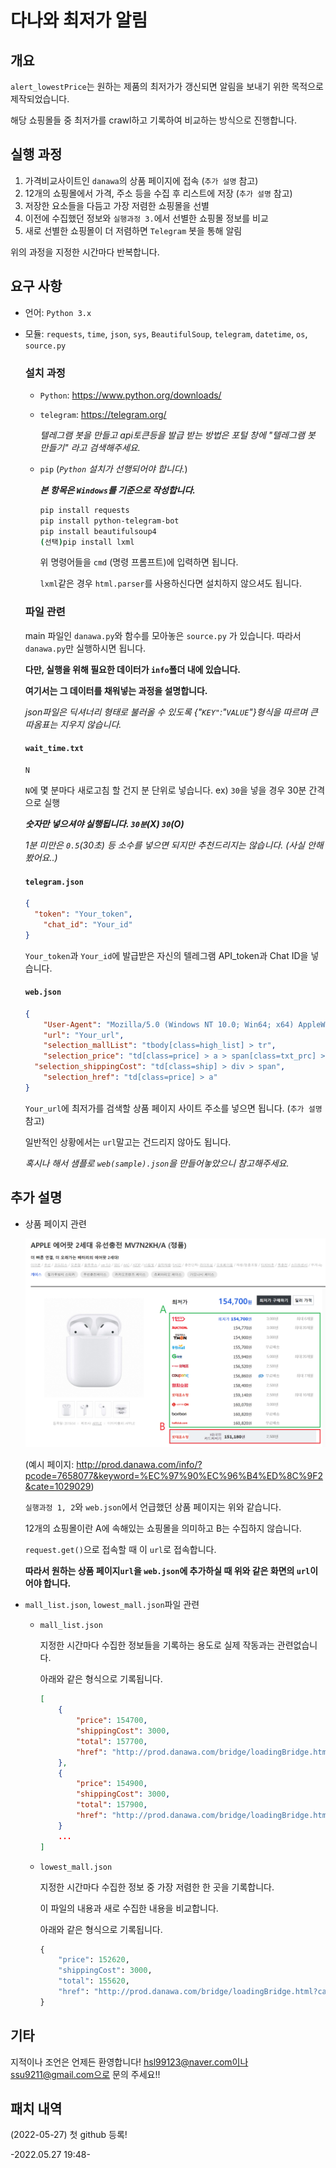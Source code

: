 # 다나와 최저가 알림

## 개요

`alert_lowestPrice`는 원하는 제품의 최저가가 갱신되면 알림을 보내기 위한 목적으로 제작되었습니다.

해당 쇼핑몰들 중 최저가를 crawl하고 기록하여 비교하는 방식으로 진행합니다.



## 실행 과정

1. 가격비교사이트인 `danawa`의 상품 페이지에 접속 (`추가 설명` 참고)
2. 12개의 쇼핑몰에서 가격, 주소 등을 수집 후 리스트에 저장 (`추가 설명` 참고)
3. 저장한 요소들을 다듬고 가장 저렴한 쇼핑몰을 선별
4. 이전에 수집했던 정보와 `실행과정 3.`에서 선별한 쇼핑몰 정보를 비교
5. 새로 선별한 쇼핑몰이 더 저렴하면 `Telegram` 봇을 통해 알림

위의 과정을 지정한 시간마다 반복합니다.



## 요구 사항

- 언어: `Python 3.x`

- 모듈: `requests`, `time`, `json`, `sys`, `BeautifulSoup`, `telegram`, `datetime`, `os`, `source.py`

  ### 설치 과정

  - `Python`: https://www.python.org/downloads/

  - `telegram`: https://telegram.org/

    *텔레그램 봇을 만들고 api토큰등을 발급 받는 방법은 포털 창에  "텔레그램 봇 만들기" 라고 검색해주세요.*

  - `pip` (*`Python` 설치가 선행되어야 합니다.*)

    ***본 항목은 `Windows`를 기준으로 작성합니다.***
    
    ```bash
    pip install requests
    pip install python-telegram-bot
    pip install beautifulsoup4
    (선택)pip install lxml
    ```

    위 명령어들을 `cmd` (명령 프롬프트)에 입력하면 됩니다.
  
    `lxml`같은 경우 `html.parser`를 사용하신다면 설치하지 않으셔도 됩니다.
  
    

  ### 파일 관련

  main 파일인 `danawa.py`와 함수를 모아놓은 `source.py` 가 있습니다. 따라서 `danawa.py`만 실행하시면 됩니다.

  **다만, 실행을 위해 필요한 데이터가 `info`폴더 내에 있습니다.**

  **여기서는 그 데이터를 채워넣는 과정을 설명합니다.**

  *json파일은 딕셔너리 형태로 불러올 수 있도록 {"`KEY"`:"`VALUE`"}형식을 따르며 큰따옴표는 지우지 않습니다.*
  
  #### `wait_time.txt`

  ```
  N
  ```

  `N`에 몇 분마다 새로고침 할 건지 분 단위로 넣습니다. ex) `30`을 넣을 경우 30분 간격으로 실행

  ***숫자만 넣으셔야 실행됩니다. `30분`(X) `30`(O)***

  *1분 미만은 `0.5`(30초) 등 소수를 넣으면 되지만 추천드리지는 않습니다. (사실 안해봤어요..)*
  
  #### `telegram.json`
  
  ```json
  {
    "token": "Your_token",
      "chat_id": "Your_id"
  }
  ```

  `Your_token`과 `Your_id`에 발급받은 자신의 텔레그램 API_token과 Chat ID을 넣습니다.
  
  #### `web.json`
  
  ```json
  {
      "User-Agent": "Mozilla/5.0 (Windows NT 10.0; Win64; x64) AppleWebKit/537.36 (KHTML, like Gecko) Chrome/81.0.4044.138 Safari/537.36 Edg/81.0.416.77",
      "url": "Your_url",
      "selection_mallList": "tbody[class=high_list] > tr",
      "selection_price": "td[class=price] > a > span[class=txt_prc] > em",
    "selection_shippingCost": "td[class=ship] > div > span",
      "selection_href": "td[class=price] > a"
  }
  ```

   `Your_url`에 최저가를 검색할 상품 페이지 사이트 주소를 넣으면 됩니다. (`추가 설명` 참고)

  일반적인 상황에서는 `url`말고는 건드리지 않아도 됩니다.
  
  *혹시나 해서 샘플로 `web(sample).json`을 만들어놓았으니 참고해주세요.*
  
  

## 추가 설명

- 상품 페이지 관련

  ![product_page](./img_readme/product_page.png)

  (예시 페이지: http://prod.danawa.com/info/?pcode=7658077&keyword=%EC%97%90%EC%96%B4%ED%8C%9F2&cate=1029029)
  
  `실행과정 1, 2`와 `web.json`에서 언급했던 상품 페이지는 위와 같습니다.
  
  12개의 쇼핑몰이란 A에 속해있는 쇼핑몰을 의미하고 B는 수집하지 않습니다.
  
  `request.get()`으로 접속할 때 이 `url`로 접속합니다.
  
  **따라서 원하는 상품 페이지`url`을 `web.json`에 추가하실 때 위와 같은 화면의 `url`이어야 합니다.**
  
  
  
- `mall_list.json`, `lowest_mall.json`파일 관련

  - `mall_list.json`

    지정한 시간마다 수집한 정보들을 기록하는 용도로 실제 작동과는 관련없습니다.

    아래와 같은 형식으로 기록됩니다.

    ```json
    [
        {
            "price": 154700,
            "shippingCost": 3000,
            "total": 157700,
            "href": "http://prod.danawa.com/bridge/loadingBridge.html?cate1=224&cate2=49729&cate3=49740&cate4=0&pcode=7658077&cmpnyc=TH201&safe_trade=4&fee_type=T&link_pcode=2798152167&package=0&setpc=0"
        },
        {
            "price": 154900,
            "shippingCost": 3000,
            "total": 157900,
            "href": "http://prod.danawa.com/bridge/loadingBridge.html?cate1=224&cate2=49729&cate3=49740&cate4=0&pcode=7658077&cmpnyc=TN920&safe_trade=4&fee_type=T&link_pcode=2289559930&package=0&setpc=0"
        }
        ...
    ]
    ```
    
  - `lowest_mall.json`
  
    지정한 시간마다 수집한 정보 중 가장 저렴한 한 곳을 기록합니다.
  
    이 파일의 내용과 새로 수집한 내용을 비교합니다.
  
    아래와 같은 형식으로 기록됩니다.
  
    ```python
    {
        "price": 152620,
        "shippingCost": 3000,
        "total": 155620,
        "href": "http://prod.danawa.com/bridge/loadingBridge.html?cate1=224&cate2=49729&cate3=49740&cate4=0&pcode=7658077&cmpnyc=TH201&safe_trade=4&fee_type=T&link_pcode=2798152167&package=0&setpc=0"
    }
    ```
## 기타

지적이나 조언은 언제든 환영합니다! hsl99123@naver.com이나 ssu9211@gmail.com으로 문의 주세요!!



## 패치 내역

(2022-05-27) 첫 github 등록!



-2022.05.27 19:48-
